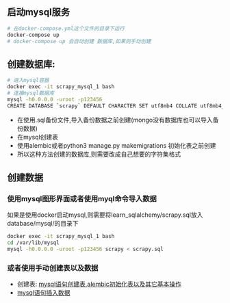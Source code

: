 ## 启动mysql服务
```bash
# 在docker-compose.yml这个文件的目录下运行
docker-compose up
# docker-compose up 会自动创建 数据库,如果则手动创建
```

## 创建数据库:
```bash
# 进入mysql容器
docker exec -it scrapy_mysql_1 bash
# 连接mysql数据库
mysql -h0.0.0.0 -uroot -p123456
CREATE DATABASE `scrapy` DEFAULT CHARACTER SET utf8mb4 COLLATE utf8mb4_general_ci;
```
- 在使用.sql备份文件,导入备份数据之前创建(mongo没有数据库也可以导入备份数据)
- 在mysql创建表
- 使用alembic或者python3 manage.py makemigrations 初始化表之前创建
- 所以这种方法创建的数据库,则需要改成自己想要的字符集格式

## 创建数据
### 使用mysql图形界面或者使用myql命令导入数据
如果是使用docker启动mysql,则需要将learn_sqlalchemy/scrapy.sql放入database/mysql/的目录下
```bash
docker exec -it scrapy_mysql_1 bash
cd /var/lib/mysql
mysql -h0.0.0.0 -uroot -p123456 scrapy < scrapy.sql
```

### 或者使用手动创建表以及数据
- 创建表: [mysql语句创建表](./create_table),[alembic初始化表以及其它基本操作](./alembic/README.md)
- [mysql语句插入数据](./create_data)


